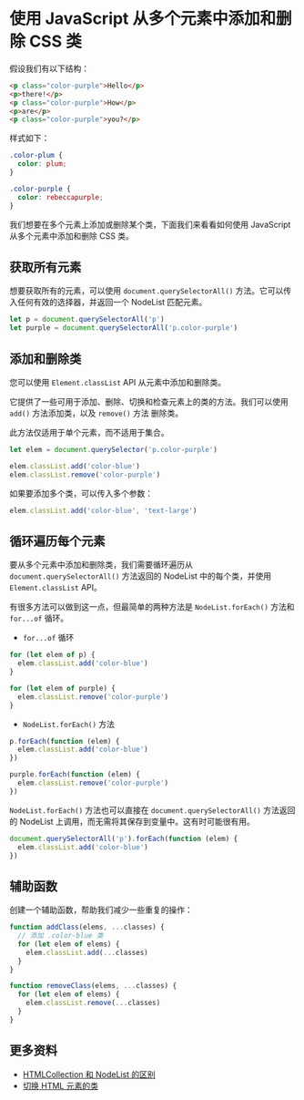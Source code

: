 # 使用 JavaScript 从多个元素中添加和删除 CSS 类

假设我们有以下结构：

```html
<p class="color-purple">Hello</p>
<p>there!</p>
<p class="color-purple">How</p>
<p>are</p>
<p class="color-purple">you?</p>
```

样式如下：

```css
.color-plum {
  color: plum;
}

.color-purple {
  color: rebeccapurple;
}
```

我们想要在多个元素上添加或删除某个类，下面我们来看看如何使用 JavaScript 从多个元素中添加和删除 CSS 类。

## 获取所有元素

想要获取所有的元素，可以使用 `document.querySelectorAll()` 方法。它可以传入任何有效的选择器，并返回一个 NodeList 匹配元素。

```js
let p = document.querySelectorAll('p')
let purple = document.querySelectorAll('p.color-purple')
```

## 添加和删除类

您可以使用 `Element.classList` API 从元素中添加和删除类。

它提供了一些可用于添加、删除、切换和检查元素上的类的方法。我们可以使用 `add()` 方法添加类，以及 `remove()` 方法 删除类。

此方法仅适用于单个元素，而不适用于集合。

```js
let elem = document.querySelector('p.color-purple')

elem.classList.add('color-blue')
elem.classList.remove('color-purple')
```

如果要添加多个类，可以传入多个参数：

```js
elem.classList.add('color-blue', 'text-large')
```

## 循环遍历每个元素

要从多个元素中添加和删除类，我们需要循环遍历从 `document.querySelectorAll()` 方法返回的 NodeList 中的每个类，并使用 `Element.classList` API。

有很多方法可以做到这一点，但最简单的两种方法是 `NodeList.forEach()` 方法和 `for...of` 循环。

- `for...of` 循环

```js
for (let elem of p) {
  elem.classList.add('color-blue')
}

for (let elem of purple) {
  elem.classList.remove('color-purple')
}
```

- `NodeList.forEach()` 方法

```js
p.forEach(function (elem) {
  elem.classList.add('color-blue')
})

purple.forEach(function (elem) {
  elem.classList.remove('color-purple')
})
```

`NodeList.forEach()` 方法也可以直接在 `document.querySelectorAll()` 方法返回的 NodeList 上调用，而无需将其保存到变量中。这有时可能很有用。

```js
document.querySelectorAll('p').forEach(function (elem) {
  elem.classList.add('color-blue')
})
```

## 辅助函数

创建一个辅助函数，帮助我们减少一些重复的操作：

```js
function addClass(elems, ...classes) {
  // 添加 .color-blue 类
  for (let elem of elems) {
    elem.classList.add(...classes)
  }
}

function removeClass(elems, ...classes) {
  for (let elem of elems) {
    elem.classList.remove(...classes)
  }
}
```

## 更多资料

- [HTMLCollection 和 NodeList 的区别](https://github.com/lio-zero/blog/blob/master/DOM/HTMLCollection%20%E5%92%8C%20NodeList%20%E7%9A%84%E5%8C%BA%E5%88%AB.md)
- [切换 HTML 元素的类](https://github.com/lio-zero/blog/blob/master/DOM/%E5%88%87%E6%8D%A2%20HTML%20%E5%85%83%E7%B4%A0%E7%9A%84%E7%B1%BB.md)

